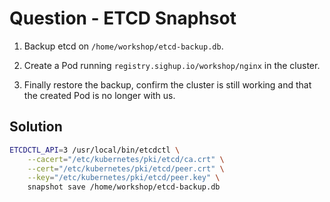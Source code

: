 # Question - ETCD Snaphsot

1. Backup etcd on `/home/workshop/etcd-backup.db`.

2. Create a Pod running `registry.sighup.io/workshop/nginx` in the cluster.

3. Finally restore the backup, confirm the cluster is still working and that the created Pod is no longer with us.

## Solution

```bash
ETCDCTL_API=3 /usr/local/bin/etcdctl \
    --cacert="/etc/kubernetes/pki/etcd/ca.crt" \
    --cert="/etc/kubernetes/pki/etcd/peer.crt" \
    --key="/etc/kubernetes/pki/etcd/peer.key" \
    snapshot save /home/workshop/etcd-backup.db
```

